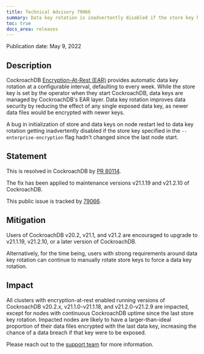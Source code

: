 ```yaml
---
title: Technical Advisory 79066
summary: Data key rotation is inadvertently disabled if the store key hasn't changed since the last node start
toc: true
docs_area: releases
---
```


Publication date: May 9, 2022

## Description

CockroachDB [Encryption-At-Rest (EAR)](../{{site.versions["stable"]}}/encryption.htmll#encryption-at-rest-enterprise) provides automatic data key rotation at a configurable interval, defaulting to every week. While the store key is set by the operator when they start CockroachDB, data keys are managed by CockroachDB's EAR layer. Data key rotation improves data security by reducing the effect of any single exposed data key, as newer data files would be encrypted with newer keys.

A bug in initialization of store and data keys on node restart led to data key rotation getting inadvertently disabled if the store key specified in the `--enterprise-encryption` flag hadn't changed since the last node start.

## Statement

This is resolved in CockroachDB by [PR 80114](https://github.com/cockroachdb/cockroach/pull/80114).

The fix has been applied to maintenance versions v21.1.19 and v21.2.10 of CockroachDB.

This public issue is tracked by [79066](https://github.com/cockroachdb/cockroach/issues/79066).

## Mitigation

Users of CockroachDB v20.2, v21.1, and v21.2 are encouraged to upgrade to v21.1.19, v21.2.10, or a later version of CockroachDB.

Alternatively, for the time being, users with strong requirements around data key rotation can continue to manually rotate store keys to force a data key rotation.

## Impact

All clusters with encryption-at-rest enabled running versions of CockroachDB v20.2.x, v21.1.0-v21.1.18, and v21.2.0-v21.2.9 are impacted, except for nodes with continuous CockroachDB uptime since the last store key rotation. Impacted nodes are likely to have a larger-than-ideal proportion of their data files encrypted with the last data key, increasing the chance of a data breach if that key were to be exposed.

Please reach out to the [support team](https://support.cockroachlabs.com/) for more information.
